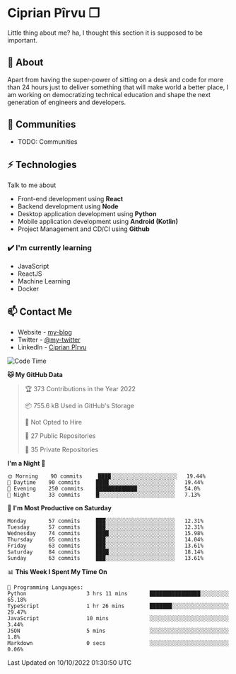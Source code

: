 # Ciprian Pîrvu ❐

Little thing about me? ha, I thought this section it is supposed to be important.

## 🧐 About

Apart from having the super-power of sitting on a desk and code for more than 24 hours just to deliver something that will make world a better place, I am working on democratizing technical education and shape the next generation of engineers and developers.

## 👯 Communities

-   TODO: Communities

## ⚡ Technologies

Talk to me about

-   Front-end development using **React**
-   Backend development using **Node**
-   Desktop application development using **Python**
-   Mobile application development using **Android (Kotlin)**
-   Project Management and CD/CI using **Github**

### ✔️ I'm currently learning

-   JavaScript
-   ReactJS
-   Machine Learning
-   Docker

## 📫 Contact Me

-   Website - [my-blog]()
-   Twitter - [@my-twitter]()
-   LinkedIn - [Ciprian Pîrvu](https://www.linkedin.com/in/p%C3%AErvu-ciprian-cristian-4415991b1/)

<!--START_SECTION:waka-->
![Code Time](http://img.shields.io/badge/Code%20Time-1%2C312%20hrs%2013%20mins-blue)

**🐱 My GitHub Data** 

> 🏆 373 Contributions in the Year 2022
 > 
> 📦 755.6 kB Used in GitHub's Storage 
 > 
> 🚫 Not Opted to Hire
 > 
> 📜 27 Public Repositories 
 > 
> 🔑 35 Private Repositories  
 > 
**I'm a Night 🦉** 

```text
🌞 Morning    90 commits     ████░░░░░░░░░░░░░░░░░░░░░   19.44% 
🌆 Daytime    90 commits     ████░░░░░░░░░░░░░░░░░░░░░   19.44% 
🌃 Evening    250 commits    █████████████░░░░░░░░░░░░   54.0% 
🌙 Night      33 commits     █░░░░░░░░░░░░░░░░░░░░░░░░   7.13%

```
📅 **I'm Most Productive on Saturday** 

```text
Monday       57 commits     ███░░░░░░░░░░░░░░░░░░░░░░   12.31% 
Tuesday      57 commits     ███░░░░░░░░░░░░░░░░░░░░░░   12.31% 
Wednesday    74 commits     ████░░░░░░░░░░░░░░░░░░░░░   15.98% 
Thursday     65 commits     ███░░░░░░░░░░░░░░░░░░░░░░   14.04% 
Friday       63 commits     ███░░░░░░░░░░░░░░░░░░░░░░   13.61% 
Saturday     84 commits     ████░░░░░░░░░░░░░░░░░░░░░   18.14% 
Sunday       63 commits     ███░░░░░░░░░░░░░░░░░░░░░░   13.61%

```


📊 **This Week I Spent My Time On** 

```text
💬 Programming Languages: 
Python                   3 hrs 11 mins       ████████████████░░░░░░░░░   65.18% 
TypeScript               1 hr 26 mins        ███████░░░░░░░░░░░░░░░░░░   29.47% 
JavaScript               10 mins             ░░░░░░░░░░░░░░░░░░░░░░░░░   3.44% 
JSON                     5 mins              ░░░░░░░░░░░░░░░░░░░░░░░░░   1.8% 
Markdown                 0 secs              ░░░░░░░░░░░░░░░░░░░░░░░░░   0.06%

```


 Last Updated on 10/10/2022 01:30:50 UTC
<!--END_SECTION:waka-->
